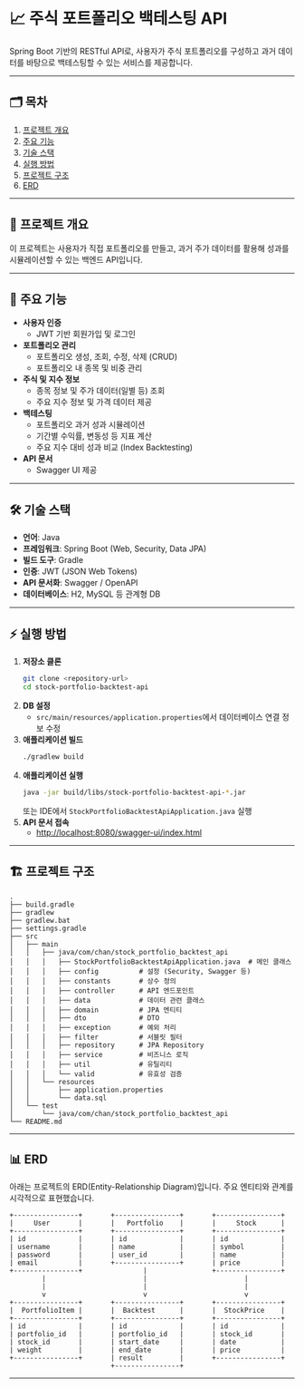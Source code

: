 # 📈 주식 포트폴리오 백테스팅 API

Spring Boot 기반의 RESTful API로, 사용자가 주식 포트폴리오를 구성하고 과거 데이터를 바탕으로 백테스팅할 수 있는 서비스를 제공합니다.

---

## 🗂️ 목차

1. [프로젝트 개요](#프로젝트-개요)
2. [주요 기능](#주요-기능)
3. [기술 스택](#기술-스택)
4. [실행 방법](#실행-방법)
5. [프로젝트 구조](#프로젝트-구조)
6. [ERD](#erd)

---

## 📌 프로젝트 개요

이 프로젝트는 사용자가 직접 포트폴리오를 만들고, 과거 주가 데이터를 활용해 성과를 시뮬레이션할 수 있는 백엔드 API입니다.

---

## 🚀 주요 기능

- **사용자 인증**
  - JWT 기반 회원가입 및 로그인
- **포트폴리오 관리**
  - 포트폴리오 생성, 조회, 수정, 삭제 (CRUD)
  - 포트폴리오 내 종목 및 비중 관리
- **주식 및 지수 정보**
  - 종목 정보 및 주가 데이터(일별 등) 조회
  - 주요 지수 정보 및 가격 데이터 제공
- **백테스팅**
  - 포트폴리오 과거 성과 시뮬레이션
  - 기간별 수익률, 변동성 등 지표 계산
  - 주요 지수 대비 성과 비교 (Index Backtesting)
- **API 문서**
  - Swagger UI 제공

---

## 🛠️ 기술 스택

- **언어**: Java
- **프레임워크**: Spring Boot (Web, Security, Data JPA)
- **빌드 도구**: Gradle
- **인증**: JWT (JSON Web Tokens)
- **API 문서화**: Swagger / OpenAPI
- **데이터베이스**: H2, MySQL 등 관계형 DB

---

## ⚡ 실행 방법

1. **저장소 클론**
   ```bash
   git clone <repository-url>
   cd stock-portfolio-backtest-api
   ```
2. **DB 설정**
   - `src/main/resources/application.properties`에서 데이터베이스 연결 정보 수정
3. **애플리케이션 빌드**
   ```bash
   ./gradlew build
   ```
4. **애플리케이션 실행**
   ```bash
   java -jar build/libs/stock-portfolio-backtest-api-*.jar
   ```
   또는 IDE에서 `StockPortfolioBacktestApiApplication.java` 실행
5. **API 문서 접속**
   - [http://localhost:8080/swagger-ui/index.html](http://localhost:8080/swagger-ui/index.html)

---

## 🏗️ 프로젝트 구조

```
.
├── build.gradle
├── gradlew
├── gradlew.bat
├── settings.gradle
├── src
│   ├── main
│   │   ├── java/com/chan/stock_portfolio_backtest_api
│   │   │   ├── StockPortfolioBacktestApiApplication.java  # 메인 클래스
│   │   │   ├── config          # 설정 (Security, Swagger 등)
│   │   │   ├── constants       # 상수 정의
│   │   │   ├── controller      # API 엔드포인트
│   │   │   ├── data            # 데이터 관련 클래스
│   │   │   ├── domain          # JPA 엔티티
│   │   │   ├── dto             # DTO
│   │   │   ├── exception       # 예외 처리
│   │   │   ├── filter          # 서블릿 필터
│   │   │   ├── repository      # JPA Repository
│   │   │   ├── service         # 비즈니스 로직
│   │   │   ├── util            # 유틸리티
│   │   │   └── valid           # 유효성 검증
│   │   └── resources
│   │       ├── application.properties
│   │       └── data.sql
│   └── test
│       └── java/com/chan/stock_portfolio_backtest_api
└── README.md
```

---

## 📊 ERD

아래는 프로젝트의 ERD(Entity-Relationship Diagram)입니다. 주요 엔티티와 관계를 시각적으로 표현했습니다.

```
+----------------+       +----------------+       +----------------+
|     User       |       |   Portfolio    |       |     Stock      |
+----------------+       +----------------+       +----------------+
| id             |       | id             |       | id             |
| username       |       | name           |       | symbol         |
| password       |       | user_id        |       | name           |
| email          |       +----------------+       | price          |
+----------------+               |                +----------------+
        |                        |                        |
        |                        |                        |
        v                        v                        v
+----------------+       +----------------+       +----------------+
|  PortfolioItem |       |  Backtest      |       |  StockPrice    |
+----------------+       +----------------+       +----------------+
| id             |       | id             |       | id             |
| portfolio_id   |       | portfolio_id   |       | stock_id       |
| stock_id       |       | start_date     |       | date           |
| weight         |       | end_date       |       | price          |
+----------------+       | result         |       +----------------+
                         +----------------+
```

---
